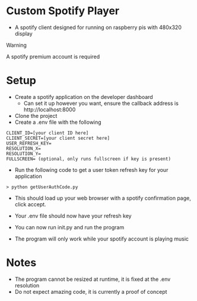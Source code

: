 # Custom Spotify Player

- A spotify client designed for running on raspberry pis with 480x320 display

> [!WARNING]
> A spotify premium account is required

# Setup

- Create a spotify application on the developer dashboard
  - Can set it up however you want, ensure the callback address is http://localhost:8000
- Clone the project
- Create a .env file with the following

```
CLIENT_ID=[your client ID here]
CLIENT_SECRET=[your client secret here]
USER_REFRESH_KEY=
RESOLUTION_X=
RESOLUTION_Y=
FULLSCREEN= (optional, only runs fullscreen if key is present)
```

- Run the following code to get a user token refresh key for your application

```
> python getUserAuthCode.py
```

- This should load up your web browser with a spotify confirmation page, click accept.

- Your .env file should now have your refresh key
- You can now run init.py and run the program
- The program will only work while your spotify account is playing music

# Notes

- The program cannot be resized at runtime, it is fixed at the .env resolution
- Do not expect amazing code, it is currently a proof of concept
